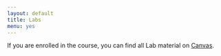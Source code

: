 ```yaml
---
layout: default
title: Labs
menu: yes
---
```


If you are enrolled in the course, you can find all Lab material on [Canvas](//canvas.uva.nl).



